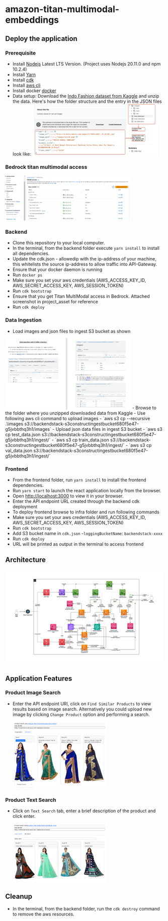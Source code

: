 # amazon-titan-multimodal-embeddings



## Deploy the application
### Prerequisite

- Install [Nodejs](https://nodejs.org/en/download/) Latest LTS Version. (Project uses Nodejs 20.11.0 and npm 10.2.4)
- Install [Yarn](https://yarnpkg.com/getting-started/install)
- Install [cdk](https://docs.aws.amazon.com/cdk/v2/guide/getting_started.html#getting_started_install)
- Install [aws cli](https://docs.aws.amazon.com/cli/latest/userguide/getting-started-install.html)
- Install docker [docker](https://docs.docker.com/engine/install/)
- Data setup: Download the [Indo Fashion dataset from Kaggle](https://www.kaggle.com/datasets/validmodel/indo-fashion-dataset) and unzip the data. Here's how the folder structure and the entry in the JSON files look like:
<img src="project_assets/testdata.png" alt="testdata" style="width:400px;"/><br/>

### Bedrock titan multimodal access
<img src="project_assets/multimodal_access.png" style="width:400px;"/>
   

### Backend

- Clone this repository to your local computer.
- In the terminal, from the backend folder execute `yarn install` to install all dependencies.
- Update the cdk.json - allowedip with the ip-address of your machine, this whitelists the source ip-address to allow traffic into API-Gateway.
- Ensure that your docker daemon is running
- Run `docker ps`
- Make sure you set your aws credentials (AWS_ACCESS_KEY_ID, AWS_SECRET_ACCESS_KEY, AWS_SESSION_TOKEN)
- Run `cdk bootstrap`
- Ensure that you get Titan MultiModal access in Bedrock. Attached screenshot in project_asset for reference
- Run `cdk deploy` 

### Data Ingestion
- Load images and json files to ingest S3 bucket as shown 
<img src="project_assets/data_ingest.png" style="width:400px;"/>
- Browse to the folder where you unzipped downloaded data from Kaggle
- Use following aws cli command to upload images
- `aws s3 cp --recursive .\images s3://backendstack-s3constructingestbucket680f5e47-g5jvbbthq3h1/images`
- Upload json data files in ingest S3 bucket
- `aws s3 cp test_data.json s3://backendstack-s3constructingestbucket680f5e47-g5jvbbthq3h1/ingest/`
- `aws s3 cp train_data.json s3://backendstack-s3constructingestbucket680f5e47-g5jvbbthq3h1/ingest/`
- `aws s3 cp val_data.json s3://backendstack-s3constructingestbucket680f5e47-g5jvbbthq3h1/ingest/`


### Frontend
- From the frontend folder, run `yarn install` to install the frontend dependencies.
- Run `yarn start` to launch the react application locally from the browser. 
- Open [http://localhost:3000](http://localhost:3000) to view it in your browser.
- Enter the API endpoint URL created through the backend cdk deployment
- To deploy frontend browse to infra folder and run following commands
- Make sure you set your aws credentials (AWS_ACCESS_KEY_ID, AWS_SECRET_ACCESS_KEY, AWS_SESSION_TOKEN)
- Run `cdk bootstrap`
- Add S3 bucket name in `cdk.json`
-`loggingBucketName`: `backendstack-xxxx`
- Run `cdk deploy`
- URL will be printed as output in the terminal to access frontend

## Architecture
<img src="project_assets/AmazonTitanMultimodal_Arch.png">

## Application Features
### Product Image Search
  * Enter the API endpoint URl, click on `Find Similar Products` to view results based on image search. Alternatively you could upload new image by clicking `Change Product` option and performing a search.

    <img src="project_assets/image-search.png" alt="drawing" style="width:300px;"/>


### Product Text Search
  * Click on `Text Search` tab, enter a brief description of the product and click enter.

    <img src="project_assets/text-search.png" alt="drawing" style="width:300px;"/>


## Cleanup
- In the terminal, from the backend folder, run the `cdk destroy` command to remove the aws resources.
